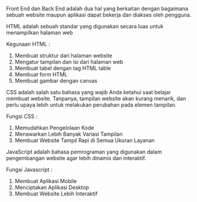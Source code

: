 Front End dan Back End adalah dua hal yang berkaitan dengan bagaimana sebuah website maupun aplikasi dapat bekerja dan diakses oleh pengguna.

HTML adalah sebuah standar yang digunakan secara luas untuk menampilkan halaman web

Kegunaan HTML :
1. Membuat struktur dari halaman website
2. Mengatur tampilan dan isi dari halaman web
3. Membuat tabel dengan tag HTML table
4. Membuat form HTML
5. Membuat gambar dengan canvas

CSS adalah salah satu bahasa yang wajib Anda ketahui saat belajar membuat website. Tanpanya, tampilan website akan kurang menarik, dan perlu upaya lebih untuk melakukan perubahan pada elemen tampilan. 

Fungsi CSS :
1. Memudahkan Pengelolaan Kode
2. Menawarkan Lebih Banyak Variasi Tampilan
3. Membuat Website Tampil Rapi di Semua Ukuran Layanan

JavaScript adalah bahasa pemrograman yang digunakan dalam pengembangan website agar lebih dinamis dan interaktif.

Fungsi Javascript :
1. Membuat Aplikasi Mobile
2. Menciptakan Aplikasi Desktop
3. Membuat Website Lebih Interaktif
